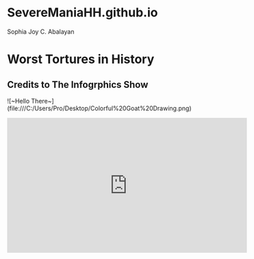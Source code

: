 # SevereManiaHH.github.io
Sophia Joy C. Abalayan
# Worst Tortures in History
## Credits to The Infogrphics Show
![~Hello There~] (file:///C:/Users/Pro/Desktop/Colorful%20Goat%20Drawing.png)


<iframe width="560" height="315" src="https://www.youtube.com/embed/bl1rZGs5EdA?si=bf7MsyOe-kctnA5A" title="YouTube video player" frameborder="0" allow="accelerometer; autoplay; clipboard-write; encrypted-media; gyroscope; picture-in-picture; web-share" allowfullscreen></iframe>
